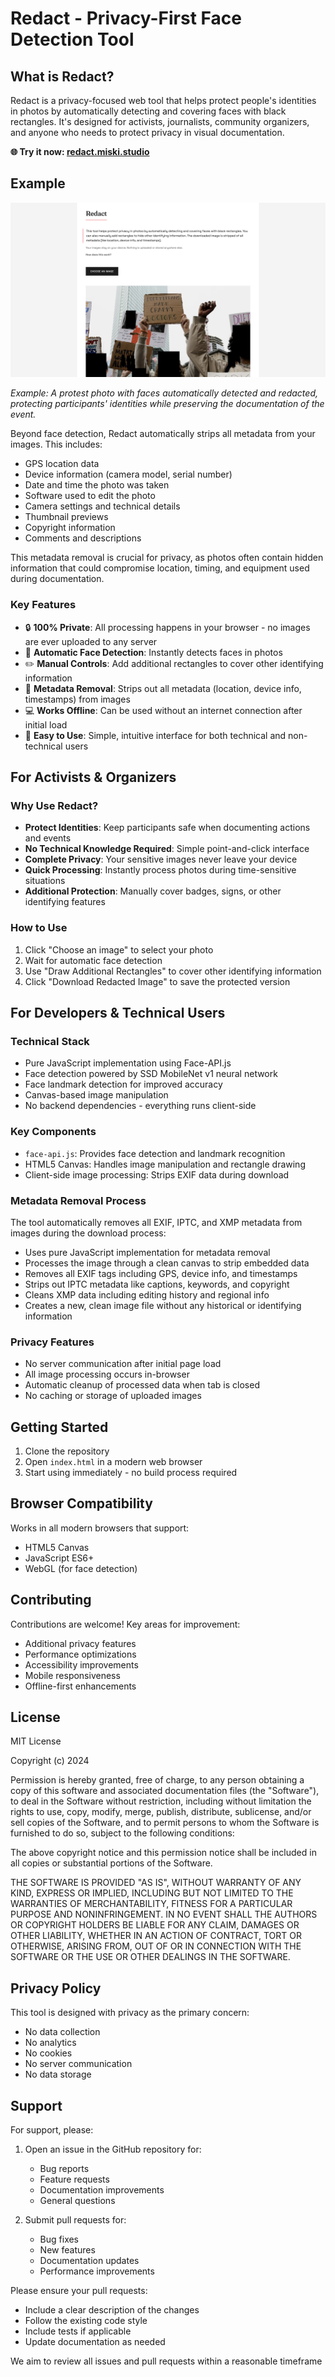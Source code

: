 # Redact - Privacy-First Face Detection Tool

## What is Redact?

Redact is a privacy-focused web tool that helps protect people's identities in photos by automatically detecting and covering faces with black rectangles. It's designed for activists, journalists, community organizers, and anyone who needs to protect privacy in visual documentation.

**🌐 Try it now: [redact.miski.studio](https://redact.miski.studio/)**

## Example

![Example of Redact in action - protest photo with faces automatically redacted](example.jpg)

*Example: A protest photo with faces automatically detected and redacted, protecting participants' identities while preserving the documentation of the event.*

Beyond face detection, Redact automatically strips all metadata from your images. This includes:
- GPS location data
- Device information (camera model, serial number)
- Date and time the photo was taken
- Software used to edit the photo
- Camera settings and technical details
- Thumbnail previews
- Copyright information
- Comments and descriptions

This metadata removal is crucial for privacy, as photos often contain hidden information that could compromise location, timing, and equipment used during documentation.

### Key Features

- 🔒 **100% Private**: All processing happens in your browser - no images are ever uploaded to any server
- 🤖 **Automatic Face Detection**: Instantly detects faces in photos
- ✏️ **Manual Controls**: Add additional rectangles to cover other identifying information
- 🧹 **Metadata Removal**: Strips out all metadata (location, device info, timestamps) from images
- 💻 **Works Offline**: Can be used without an internet connection after initial load
- 🎯 **Easy to Use**: Simple, intuitive interface for both technical and non-technical users

## For Activists & Organizers

### Why Use Redact?

- **Protect Identities**: Keep participants safe when documenting actions and events
- **No Technical Knowledge Required**: Simple point-and-click interface
- **Complete Privacy**: Your sensitive images never leave your device
- **Quick Processing**: Instantly process photos during time-sensitive situations
- **Additional Protection**: Manually cover badges, signs, or other identifying features

### How to Use

1. Click "Choose an image" to select your photo
2. Wait for automatic face detection
3. Use "Draw Additional Rectangles" to cover other identifying information
4. Click "Download Redacted Image" to save the protected version

## For Developers & Technical Users

### Technical Stack

- Pure JavaScript implementation using Face-API.js
- Face detection powered by SSD MobileNet v1 neural network
- Face landmark detection for improved accuracy
- Canvas-based image manipulation
- No backend dependencies - everything runs client-side

### Key Components

- `face-api.js`: Provides face detection and landmark recognition
- HTML5 Canvas: Handles image manipulation and rectangle drawing
- Client-side image processing: Strips EXIF data during download

### Metadata Removal Process

The tool automatically removes all EXIF, IPTC, and XMP metadata from images during the download process:
- Uses pure JavaScript implementation for metadata removal
- Processes the image through a clean canvas to strip embedded data
- Removes all EXIF tags including GPS, device info, and timestamps
- Strips out IPTC metadata like captions, keywords, and copyright
- Cleans XMP data including editing history and regional info
- Creates a new, clean image file without any historical or identifying information

### Privacy Features

- No server communication after initial page load
- All image processing occurs in-browser
- Automatic cleanup of processed data when tab is closed
- No caching or storage of uploaded images

## Getting Started

1. Clone the repository
2. Open `index.html` in a modern web browser
3. Start using immediately - no build process required

## Browser Compatibility

Works in all modern browsers that support:
- HTML5 Canvas
- JavaScript ES6+
- WebGL (for face detection)

## Contributing

Contributions are welcome! Key areas for improvement:
- Additional privacy features
- Performance optimizations
- Accessibility improvements
- Mobile responsiveness
- Offline-first enhancements

## License

MIT License

Copyright (c) 2024

Permission is hereby granted, free of charge, to any person obtaining a copy
of this software and associated documentation files (the "Software"), to deal
in the Software without restriction, including without limitation the rights
to use, copy, modify, merge, publish, distribute, sublicense, and/or sell
copies of the Software, and to permit persons to whom the Software is
furnished to do so, subject to the following conditions:

The above copyright notice and this permission notice shall be included in all
copies or substantial portions of the Software.

THE SOFTWARE IS PROVIDED "AS IS", WITHOUT WARRANTY OF ANY KIND, EXPRESS OR
IMPLIED, INCLUDING BUT NOT LIMITED TO THE WARRANTIES OF MERCHANTABILITY,
FITNESS FOR A PARTICULAR PURPOSE AND NONINFRINGEMENT. IN NO EVENT SHALL THE
AUTHORS OR COPYRIGHT HOLDERS BE LIABLE FOR ANY CLAIM, DAMAGES OR OTHER
LIABILITY, WHETHER IN AN ACTION OF CONTRACT, TORT OR OTHERWISE, ARISING FROM,
OUT OF OR IN CONNECTION WITH THE SOFTWARE OR THE USE OR OTHER DEALINGS IN THE
SOFTWARE.

## Privacy Policy

This tool is designed with privacy as the primary concern:
- No data collection
- No analytics
- No cookies
- No server communication
- No data storage

## Support

For support, please:

1. Open an issue in the GitHub repository for:
   - Bug reports
   - Feature requests
   - Documentation improvements
   - General questions

2. Submit pull requests for:
   - Bug fixes
   - New features
   - Documentation updates
   - Performance improvements

Please ensure your pull requests:
- Include a clear description of the changes
- Follow the existing code style
- Include tests if applicable
- Update documentation as needed

We aim to review all issues and pull requests within a reasonable timeframe 